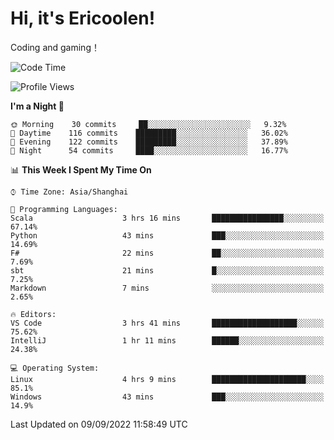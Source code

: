# Hi, it's Ericoolen!
Coding and gaming！

<!--START_SECTION:waka-->
![Code Time](http://img.shields.io/badge/Code%20Time-358%20hrs%201%20min-blue)

![Profile Views](http://img.shields.io/badge/Profile%20Views-0-blue)

**I'm a Night 🦉** 

```text
🌞 Morning    30 commits     ██░░░░░░░░░░░░░░░░░░░░░░░   9.32% 
🌆 Daytime    116 commits    █████████░░░░░░░░░░░░░░░░   36.02% 
🌃 Evening    122 commits    █████████░░░░░░░░░░░░░░░░   37.89% 
🌙 Night      54 commits     ████░░░░░░░░░░░░░░░░░░░░░   16.77%

```


📊 **This Week I Spent My Time On** 

```text
⌚︎ Time Zone: Asia/Shanghai

💬 Programming Languages: 
Scala                    3 hrs 16 mins       ████████████████░░░░░░░░░   67.14% 
Python                   43 mins             ███░░░░░░░░░░░░░░░░░░░░░░   14.69% 
F#                       22 mins             ██░░░░░░░░░░░░░░░░░░░░░░░   7.69% 
sbt                      21 mins             █░░░░░░░░░░░░░░░░░░░░░░░░   7.25% 
Markdown                 7 mins              ░░░░░░░░░░░░░░░░░░░░░░░░░   2.65%

🔥 Editors: 
VS Code                  3 hrs 41 mins       ███████████████████░░░░░░   75.62% 
IntelliJ                 1 hr 11 mins        ██████░░░░░░░░░░░░░░░░░░░   24.38%

💻 Operating System: 
Linux                    4 hrs 9 mins        █████████████████████░░░░   85.1% 
Windows                  43 mins             ███░░░░░░░░░░░░░░░░░░░░░░   14.9%

```


 Last Updated on 09/09/2022 11:58:49 UTC
<!--END_SECTION:waka-->

